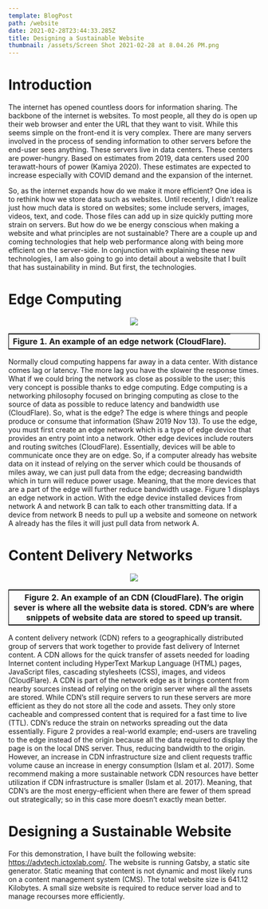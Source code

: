 ```yaml
---
template: BlogPost
path: /website
date: 2021-02-28T23:44:33.285Z
title: Designing a Sustainable Website
thumbnail: /assets/Screen Shot 2021-02-28 at 8.04.26 PM.png
---
```

# Introduction

The internet has opened countless doors for information sharing. The backbone of the internet is websites. To most people, all they do is open up their web browser and enter the URL that they want to visit. While this seems simple on the front-end it is very complex. There are many servers involved in the process of sending information to other servers before the end-user sees anything. These servers live in data centers. These centers are power-hungry. Based on estimates from 2019, data centers used 200 terawatt-hours of power (Kamiya 2020). These estimates are expected to increase especially with COVID demand and the expansion of the internet.

So, as the internet expands how do we make it more efficient? One idea is to rethink how we store data such as websites. Until recently, I didn’t realize just how much data is stored on websites; some include servers, images, videos, text, and code. Those files can add up in size quickly putting more strain on servers. But how do we be energy conscious when making a website and what principles are not sustainable? There are a couple up and coming technologies that help web performance along with being more efficient on the server-side. In conjunction with explaining these new technologies, I am also going to go into detail about a website that I built that has sustainability in mind. But first, the technologies.

# Edge Computing

<center>

![](/assets/Picture1.png)


<html>
<head>
<style>
table, td {
  border: 1px solid black; 
}
</style>
</head>
<body>

<table>
  <tr>
    <th>Figure 1. An example of an edge network (CloudFlare).</th> 
  </tr>
</table>

</body>
</html>
</center>

Normally cloud computing happens far away in a data center. With distance comes lag or latency. The more lag you have the slower the response times. What if we could bring the network as close as possible to the user; this very concept is possible thanks to edge computing. Edge computing is a networking philosophy focused on bringing computing as close to the source of data as possible to reduce latency and bandwidth use (CloudFlare). So, what is the edge? The edge is where things and people produce or consume that information (Shaw 2019 Nov 13). To use the edge, you must first create an edge network which is a type of edge device that provides an entry point into a network. Other edge devices include routers and routing switches (CloudFlare). Essentially, devices will be able to communicate once they are on edge. So, if a computer already has website data on it instead of relying on the server which could be thousands of miles away, we can just pull data from the edge; decreasing bandwidth which in turn will reduce power usage. Meaning, that the more devices that are a part of the edge will further reduce bandwidth usage. Figure 1 displays an edge network in action. With the edge device installed devices from network A and network B can talk to each other transmitting data. If a device from network B needs to pull up a website and someone on network A already has the files it will just pull data from network A.

# Content Delivery Networks

<center>

![](/assets/Picture2.png)

<html>
<head>
<style>
table, td {
  border: 1px solid black; 
}
</style>
</head>
<body>

<table>
  <tr>
    <th>Figure 2. An example of an CDN (CloudFlare). The origin sever is where all the website data is stored. CDN’s are where snippets of website data are stored to speed up transit.   </th> 
  </tr>
</table>

</body>
</html>
</center>

A content delivery network (CDN) refers to a geographically distributed group of servers that work together to provide fast delivery of Internet content. A CDN allows for the quick transfer of assets needed for loading Internet content including HyperText Markup Language (HTML) pages, JavaScript files, cascading stylesheets (CSS), images, and videos (CloudFlare). A CDN is part of the network edge as it brings content from nearby sources instead of relying on the origin server where all the assets are stored. While CDN’s still require servers to run these servers are more efficient as they do not store all the code and assets. They only store cacheable and compressed content that is required for a fast time to live (TTL). CDN’s reduce the strain on networks spreading out the data essentially. Figure 2 provides a real-world example; end-users are traveling to the edge instead of the origin because all the data required to display the page is on the local DNS server. Thus, reducing bandwidth to the origin. However, an increase in CDN infrastructure size and client requests traffic volume cause an increase in energy consumption (Islam et al. 2017). Some recommend making a more sustainable network CDN resources have better utilization if CDN infrastructure is smaller (Islam et al. 2017). Meaning, that CDN’s are the most energy-efficient when there are fewer of them spread out strategically; so in this case more doesn’t exactly mean better.

# Designing a Sustainable Website

For this demonstration, I have built the following website: https://advtech.ictoxlab.com/. The website is running Gatsby, a static site generator. Static meaning that content is not dynamic and most likely runs on a content management system (CMS). The total website size is 641.12 Kilobytes. A small size website is required to reduce server load and to manage recourses more efficiently.
